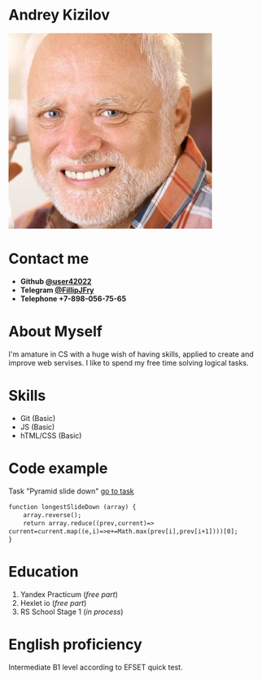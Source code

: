 # Andrey Kizilov
![Avatar](/src/hidethepainharold.jpg)
# Contact me
* **Github [@user42022](https://github.com/user42022/)**
* **Telegram [@FillipJFry](https://t.me/FillJFry)**
* **Telephone +7-898-056-75-65**

# About Myself
I'm amature in CS with a huge wish of having skills, applied to create and improve web servises. I like to spend my free time solving logical tasks.
# Skills
* Git (Basic)
* JS (Basic)
* hTML/CSS (Basic)

# Code example
Task "Pyramid slide down" [go to task](https://www.codewars.com/kata/551f23362ff852e2ab000037)
```
function longestSlideDown (array) {
    array.reverse();
    return array.reduce((prev,current)=> current=current.map((e,i)=>e+=Math.max(prev[i],prev[i+1])))[0];
}
```
# Education
1. Yandex Practicum (*free part*)
2. Hexlet io (*free part*)
3. RS School Stage 1 (*in process*)

# English proficiency
Intermediate B1 level according to EFSET quick test.
